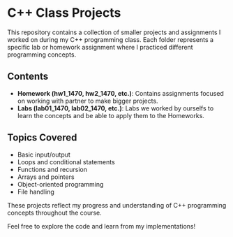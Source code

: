 # C++ Class Projects

This repository contains a collection of smaller projects and assignments I worked on during my C++ programming class. Each folder represents a specific lab or homework assignment where I practiced different programming concepts.

## Contents

- **Homework (hw1_1470, hw2_1470, etc.)**: Contains assignments focused on working with partner to make bigger projects.
- **Labs (lab01_1470, lab02_1470, etc.)**: Labs we worked by ourselfs to learn the concepts and be able to apply them to the Homeworks.

## Topics Covered

- Basic input/output
- Loops and conditional statements
- Functions and recursion
- Arrays and pointers
- Object-oriented programming
- File handling

These projects reflect my progress and understanding of C++ programming concepts throughout the course.

Feel free to explore the code and learn from my implementations!


